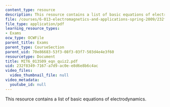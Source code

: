 ```yaml
---
content_type: resource
description: This resource contains a list of basic equations of electrodynamics.
file: /courses/6-013-electromagnetics-and-applications-spring-2009/232f83497167a7d9ac0ee8d6e8b6c4ac_MIT6_013S09_eqn_quiz2.pdf
file_type: application/pdf
learning_resource_types:
- Exams
ocw_type: OCWFile
parent_title: Exams
parent_type: CourseSection
parent_uid: 70e86683-53f3-08f3-03f7-503d4e4e3f60
resourcetype: Document
title: MIT6_013S09_eqn_quiz2.pdf
uid: 232f8349-7167-a7d9-ac0e-e8d6e8b6c4ac
video_files:
  video_thumbnail_file: null
video_metadata:
  youtube_id: null
---
```

This resource contains a list of basic equations of electrodynamics.

